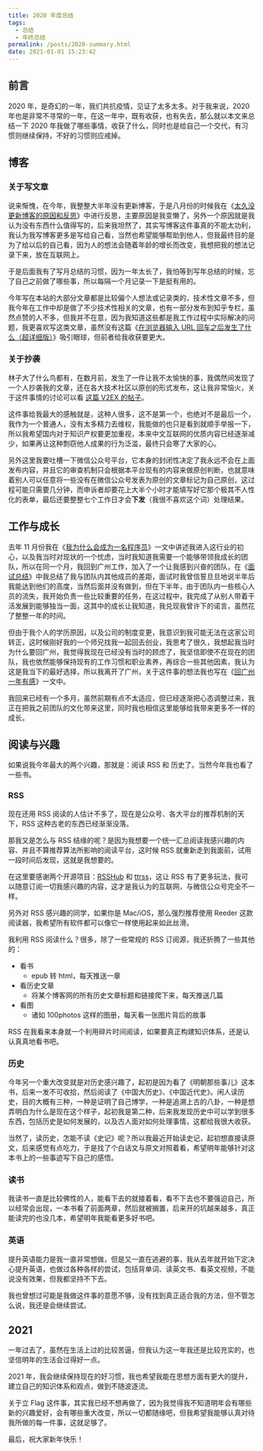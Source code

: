 ```yaml
---
title: 2020 年度总结
tags:
  - 总结
  - 年终总结
permalink: /posts/2020-summary.html
date: 2021-01-01 15:23:42
---
```


## 前言

2020 年，是奇幻的一年，我们共抗疫情，见证了太多太多。对于我来说，2020 年也是非常不寻常的一年，在这一年中，既有收获，也有失去，那么就以本文来总结一下 2020 年我做了哪些事情，收获了什么，同时也是给自己一个交代，有习惯则继续保持，不好的习惯则应戒掉。

## 博客

### 关于写文章

说来惭愧，在今年，我整整大半年没有更新博客，于是八月份的时候我在《[太久没更新博客的原因和反思](https://4ark.me/posts/tai-jiu-mei-geng-xin-blog-de-yi-xie-fan-si.html)》中进行反思，主要原因是我变懒了，另外一个原因就是我认为没有东西什么值得写的，后来我坦然了，其实写博客这件事真的不能太功利，我认为我写博客更多是写给自己看，当然也希望能够帮助到他人，但我最终目的是为了给以后的自己看，因为人的想法会随着年龄的增长而改变，我想把我的想法记录下来，放在互联网上。

于是后面我有了写月总结的习惯，因为一年太长了，我怕等到写年总结的时候，忘了自己之前做了哪些事，所以每隔一个月记录一下是挺有用的。

今年写在本站的大部分文章都是比较偏个人想法或记录类的，技术性文章不多，但我今年在工作中却是做了不少技术性相关的文章，也有一部分发布到知乎专栏，虽然点赞的人不多，但我并不在意，因为我知道这些都是我工作过程中实际解决的问题，我更喜欢写这类文章，虽然没有这篇《[在浏览器输入 URL 回车之后发生了什么（超详细版）](https://4ark.me/post/b6c7c0a2.html)》吸引眼球，但前者给我收获要更大。

### 关于抄袭

林子大了什么鸟都有，在数月前，发生了一件让我不太愉快的事，我偶然间发现了一个人抄袭我的文章，还在各大技术社区以原创的形式发布，这让我非常恼火，关于这件事情的讨论可以看 [这篇 V2EX 的帖子](https://v2ex.com/t/703344#reply85)。

这件事给我最大的感触就是，这种人很多，这不是第一个，也绝对不是最后一个，我作为一个普通人，没有太多精力去维权，我能做的也只是看到就顺手举报一下，所以我希望国内对于知识产权要更加重视，本来中文互联网的优质内容已经逐渐减少，如果再让这种剽窃他人成果的行为泛滥，最终只会寒了大家的心。

另外这里我要吐槽一下微信公众号平台，它本身的封闭性决定了我永远不会在上面发布内容，并且它的审查机制只会根据本平台现有的内容来做原创判断，也就意味着别人可以任意将一些没有在微信公众号发表为原创的文章标记为自己原创，这过程可能只需要几分钟，而申诉者却要花上大半个小时才能填写好它那个极其不人性化的表单，最后还要整整七个工作日才会**下发**（我很不喜欢这个词）处理结果。

## 工作与成长

去年 11 月份我在《[我为什么会成为一名程序员](https://4ark.me/posts/why-i-became-a-programmer)》一文中讲述我进入这行业的初心，以及我当时对现状的一个忧虑，当时我知道我需要一个能够带领我成长的团队，所以在同一个月，我回到广州工作，加入了一个让我感到兴奋的团队，在《[面试总结](https://4ark.me/posts/review-summary.html)》中我总结了我与团队内其他成员的差距，面试时我曾信誓旦旦地说半年后我能达到他们的高度，当然后面并没有做到，但在下半年，由于团队内一些核心人员的流失，我开始负责一些比较重要的任务，在这过程中，我完成了从别人带着干活发展到能够独当一面，这其中的成长让我知道，我兑现我曾许下的诺言，虽然花了整整一年的时间。

但由于我个人的学历原因，以及公司的制度变更，我意识到我可能无法在这家公司转正，这时候刚好我的一个师兄找我一起回去创业，我思考了很久，我想起我当时为什么要回广州，我觉得我现在已经没有当时的顾虑了，我坚信即使不在现在的团队，我也依然能够保持现有的工作习惯和职业素养，再综合一些其他因素，我认为这是我当下的最好选择，所以我离开了广州，关于这件事的想法我也写在《[回广州一年有感](https://4ark.me/posts/hui-guang-zhou-yi-nian-you-gan.html)》一文中。

我回来已经有一个多月，虽然前期有点不太适应，但已经逐渐把心态调整过来，我正在把我之前团队的文化带来这里，同时我也相信这里能够给我带来更多不一样的成长。

## 阅读与兴趣

如果说我今年最大的两个兴趣，那就是：阅读 RSS 和 历史了。当然今年我也看了一些书。

### RSS

现在还用 RSS 阅读的人估计不多了，现在是公众号、各大平台的推荐机制的天下，RSS 这种古老的东西已经渐渐没落。

那我又是怎么与 RSS 结缘的呢？是因为我想要一个统一汇总阅读我感兴趣的内容、并且不算推荐算法所影响的阅读平台，这时候 RSS 就重新走到我面前，试用一段时间后发现，这就是我想要的。

在这里要感谢两个开源项目：[RSSHub](https://github.com/DIYgod/RSSHub) 和 [ttrss](https://github.com/HenryQW/Awesome-TTRSS)，这让 RSS 有了更多玩法，我可以随意订阅一切我感兴趣的内容，这才是我认为的互联网，与微信公众号完全不一样。

另外对 RSS 感兴趣的同学，如果你是 Mac/iOS，那么强烈推荐使用 Reeder 这款阅读器，我希望所有软件都可以像它一样使用起来如此丝滑。

我利用 RSS 阅读什么？很多，除了一些常规的 RSS 订阅源，我还折腾了一些其他的：

- 看书
  - epub 转 html，每天推送一章
- 看历史文章
  - 将某个博客网的所有历史文章标题和链接爬下来，每天推送几篇
- 看图
  - 诸如 100photos 这样的图册，每天看一张图片背后的故事

RSS 在我看来本身就一个利用碎片时间阅读，如果要真正构建知识体系，还是认认真真地看书吧。

### 历史

今年另一个重大改变就是对历史感兴趣了，起初是因为看了《明朝那些事儿》这本书，后来一发不可收拾，然后阅读了《中国大历史》、《中国近代史》。闲人读历史，目的大概有三种，一种是证明了自己博学，一种是追溯上古的八卦，一种是想弄明白为什么是现在这个样子，起初我是第二种，后来我发现历史中可以学到很多东西，包括历史是如何发展的，以及古人面对如何处理事情，这都给我很大收获。

当然了，读历史，怎能不读《史记》呢？所以我最近开始读史记，起初想直接读原文，后来感觉有点吃力，于是找了个白话文与原文对照着看，希望明年能够针对这本书上的一些事迹写下自己的感悟。

### 读书

我读书一直是比较佛性的人，能看下去的就接着看，看不下去也不要强迫自己，所以经常会出现，一本书看了前面两章，然后就被搁置，后来开的坑越来越多，真正能读完的也没几本，希望明年我能看更多好书吧。

### 英语

提升英语能力是我一直非常想做，但是又一直在逃避的事，我从去年就开始下定决心提升英语，也做过各种各样的尝试，包括背单词、读英文书、看英文视频，不能说没有效果，但我都坚持不下去。

我也曾想过可能是我做这件事的意愿不够，没有找到真正适合我的方法，但不管怎么说，我还是会继续尝试。

## 2021

一年过去了，虽然在生活上过的比较苦逼，但我认为这一年我还是比较充实的，也坚信明年的生活会过得好一点。

2021 年，我会继续保持现在的好习惯，我也希望我能在思想方面有更大的提升，建立自己的知识体系和观点，做到不随波逐流。

关于立 Flag 这件事，其实我已经不想再做了，因为我觉得我不知道明年会有哪些新的兴趣爱好，会有哪些重大改变，所以一切都随缘吧，但我希望我能够认真对待我所做的每一件事，这就足够了。

最后，祝大家新年快乐！
